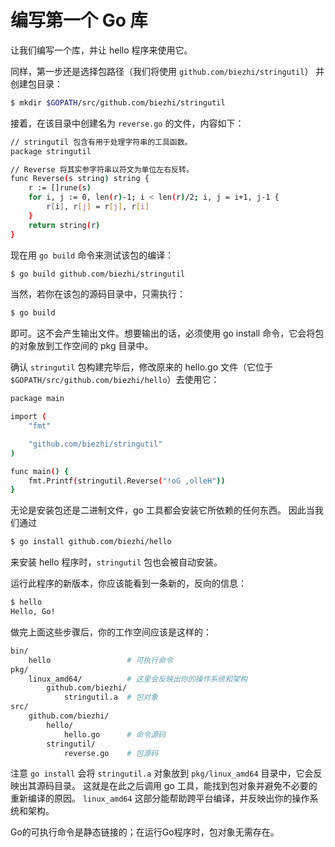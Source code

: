# 编写第一个 Go 库 

让我们编写一个库，并让 hello 程序来使用它。

同样，第一步还是选择包路径（我们将使用 `github.com/biezhi/stringutil`） 并创建包目录：

```bash
$ mkdir $GOPATH/src/github.com/biezhi/stringutil
```

接着，在该目录中创建名为 `reverse.go` 的文件，内容如下：

```bash
// stringutil 包含有用于处理字符串的工具函数。
package stringutil

// Reverse 将其实参字符串以符文为单位左右反转。
func Reverse(s string) string {
	r := []rune(s)
	for i, j := 0, len(r)-1; i < len(r)/2; i, j = i+1, j-1 {
		r[i], r[j] = r[j], r[i]
	}
	return string(r)
}
```

现在用 `go build` 命令来测试该包的编译：

```bash
$ go build github.com/biezhi/stringutil
```

当然，若你在该包的源码目录中，只需执行：

```bash
$ go build
```

即可。这不会产生输出文件。想要输出的话，必须使用 go install 命令，它会将包的对象放到工作空间的 pkg 目录中。

确认 `stringutil` 包构建完毕后，修改原来的 hello.go 文件（它位于 `$GOPATH/src/github.com/biezhi/hello`）去使用它：

```bash
package main

import (
	"fmt"

	"github.com/biezhi/stringutil"
)

func main() {
	fmt.Printf(stringutil.Reverse("!oG ,olleH"))
}
```

无论是安装包还是二进制文件，go 工具都会安装它所依赖的任何东西。 因此当我们通过

```bash
$ go install github.com/biezhi/hello
```

来安装 hello 程序时，`stringutil` 包也会被自动安装。

运行此程序的新版本，你应该能看到一条新的，反向的信息：

```bash
$ hello
Hello, Go!
```

做完上面这些步骤后，你的工作空间应该是这样的：

```bash
bin/
	hello                 # 可执行命令
pkg/
	linux_amd64/          # 这里会反映出你的操作系统和架构
		github.com/biezhi/
			stringutil.a  # 包对象
src/
	github.com/biezhi/
		hello/
			hello.go      # 命令源码
		stringutil/
			reverse.go    # 包源码
```

注意 `go install` 会将 `stringutil.a` 对象放到 `pkg/linux_amd64` 目录中，它会反映出其源码目录。 这就是在此之后调用 go 工具，能找到包对象并避免不必要的重新编译的原因。 `linux_amd64` 这部分能帮助跨平台编译，并反映出你的操作系统和架构。

Go的可执行命令是静态链接的；在运行Go程序时，包对象无需存在。

